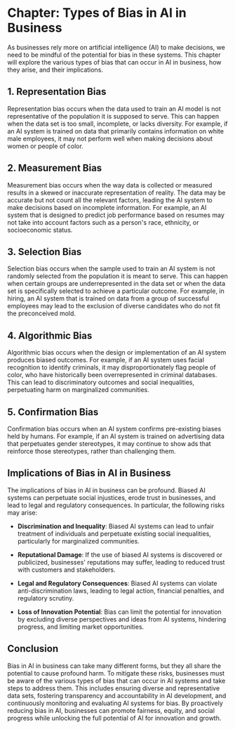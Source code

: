 Chapter: Types of Bias in AI in Business
========================================

As businesses rely more on artificial intelligence (AI) to make decisions, we need to be mindful of the potential for bias in these systems. This chapter will explore the various types of bias that can occur in AI in business, how they arise, and their implications.

**1. Representation Bias**
--------------------------

Representation bias occurs when the data used to train an AI model is not representative of the population it is supposed to serve. This can happen when the data set is too small, incomplete, or lacks diversity. For example, if an AI system is trained on data that primarily contains information on white male employees, it may not perform well when making decisions about women or people of color.

**2. Measurement Bias**
-----------------------

Measurement bias occurs when the way data is collected or measured results in a skewed or inaccurate representation of reality. The data may be accurate but not count all the relevant factors, leading the AI system to make decisions based on incomplete information. For example, an AI system that is designed to predict job performance based on resumes may not take into account factors such as a person's race, ethnicity, or socioeconomic status.

**3. Selection Bias**
---------------------

Selection bias occurs when the sample used to train an AI system is not randomly selected from the population it is meant to serve. This can happen when certain groups are underrepresented in the data set or when the data set is specifically selected to achieve a particular outcome. For example, in hiring, an AI system that is trained on data from a group of successful employees may lead to the exclusion of diverse candidates who do not fit the preconceived mold.

**4. Algorithmic Bias**
-----------------------

Algorithmic bias occurs when the design or implementation of an AI system produces biased outcomes. For example, if an AI system uses facial recognition to identify criminals, it may disproportionately flag people of color, who have historically been overrepresented in criminal databases. This can lead to discriminatory outcomes and social inequalities, perpetuating harm on marginalized communities.

**5. Confirmation Bias**
------------------------

Confirmation bias occurs when an AI system confirms pre-existing biases held by humans. For example, if an AI system is trained on advertising data that perpetuates gender stereotypes, it may continue to show ads that reinforce those stereotypes, rather than challenging them.

**Implications of Bias in AI in Business**
------------------------------------------

The implications of bias in AI in business can be profound. Biased AI systems can perpetuate social injustices, erode trust in businesses, and lead to legal and regulatory consequences. In particular, the following risks may arise:

* **Discrimination and Inequality**: Biased AI systems can lead to unfair treatment of individuals and perpetuate existing social inequalities, particularly for marginalized communities.

* **Reputational Damage**: If the use of biased AI systems is discovered or publicized, businesses' reputations may suffer, leading to reduced trust with customers and stakeholders.

* **Legal and Regulatory Consequences**: Biased AI systems can violate anti-discrimination laws, leading to legal action, financial penalties, and regulatory scrutiny.

* **Loss of Innovation Potential**: Bias can limit the potential for innovation by excluding diverse perspectives and ideas from AI systems, hindering progress, and limiting market opportunities.

**Conclusion**
--------------

Bias in AI in business can take many different forms, but they all share the potential to cause profound harm. To mitigate these risks, businesses must be aware of the various types of bias that can occur in AI systems and take steps to address them. This includes ensuring diverse and representative data sets, fostering transparency and accountability in AI development, and continuously monitoring and evaluating AI systems for bias. By proactively reducing bias in AI, businesses can promote fairness, equity, and social progress while unlocking the full potential of AI for innovation and growth.
